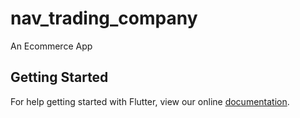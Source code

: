 # nav_trading_company

An Ecommerce App

## Getting Started

For help getting started with Flutter, view our online
[documentation](https://flutter.io/).
